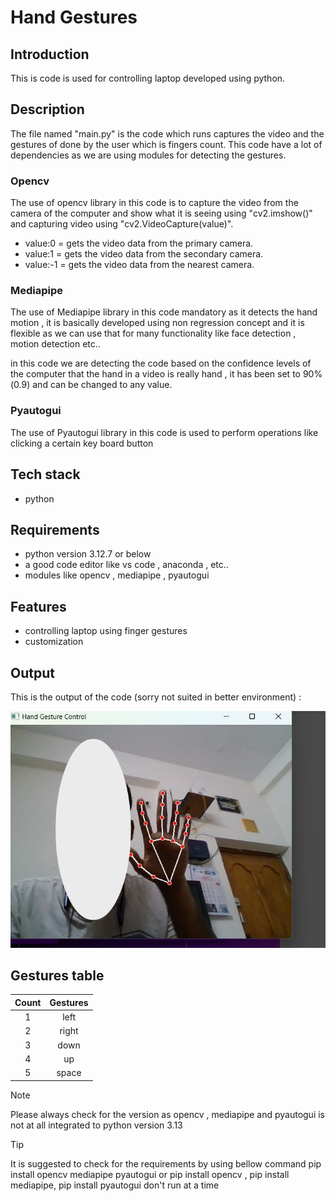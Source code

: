 # Hand Gestures

## Introduction

This is code is used for controlling laptop developed using python.

## Description

The file named "main.py" is the code which runs captures the video and the gestures of done by the user which is fingers count. This code have a lot of dependencies as we are using modules for detecting the gestures.

### Opencv

The use of opencv library in this code is to capture the video from the camera of the computer and show what it is seeing using "cv2.imshow()" and capturing video using "cv2.VideoCapture(value)".

- value:0 = gets the video data from the primary camera.
- value:1 = gets the video data from the secondary camera.
- value:-1 = gets the video data from the nearest camera.

### Mediapipe

The use of Mediapipe library in this code mandatory as it detects the hand motion , it is basically developed using non regression concept and it is flexible as we can use that for many functionality like face detection , motion detection etc..

in this code we are detecting the code based on the confidence levels of the computer that the hand in a video is really hand , it has been set to 90%(0.9) and can be changed to any value.

### Pyautogui

The use of Pyautogui library in this code is used to perform operations like clicking a certain key board button

## Tech stack

- python

## Requirements

- python version 3.12.7 or below
- a good code editor like vs code , anaconda , etc..
- modules like opencv , mediapipe , pyautogui

## Features

- controlling laptop using finger gestures
- customization

## Output

This is the output of the code (sorry not suited in better environment) :

[![output](output.png)](output.mp4)

## Gestures table

| Count | Gestures |
| :---: | :------: |
|   1   |   left   |
|   2   |  right   |
|   3   |   down   |
|   4   |    up    |
|   5   |  space   |

> [!Note]
> Please always check for the version as opencv , mediapipe and pyautogui is not at all integrated to python version 3.13

> [!Tip]
> It is suggested to check for the requirements by using bellow command
> pip install opencv mediapipe pyautogui or
> pip install opencv , pip install mediapipe, pip install pyautogui don't run at a time
